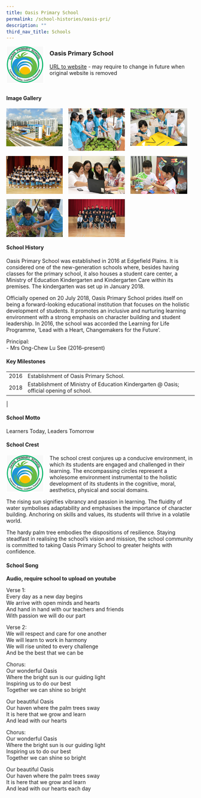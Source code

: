 ```yaml
---
title: Oasis Primary School
permalink: /school-histories/oasis-pri/
description: ""
third_nav_title: Schools
---
```

<img src="/images/oasispri1.png" style="width:20%;margin-right:15px;" align = "left">

### **Oasis Primary School**
[URL to website](https://oasispri.moe.edu.sg/) - may require to change in future when original website is removed

<br clear="left">

#### **Image Gallery**

<p><a href="/images/oasispri2.jpg">  
<img src="/images/oasispri2.jpg" style="width:30%;margin-right:15px;" align = "left">
</a></p>

<p><a href="/images/oasispri3.jpg">  
<img src="/images/oasispri3.jpg" style="width:30%;margin-right:15px;" align = "left">
</a></p>

<p><a href="/images/oasispri4.jpg">  
<img src="/images/oasispri4.jpg" style="width:30%;margin-right:15px;" align = "left">
</a></p>

<br clear="left">

<p><a href="/images/oasispri5.jpg">  
<img src="/images/oasispri5.jpg" style="width:30%;margin-right:15px;" align = "left">
</a></p>

<p><a href="/images/oasispri6.jpg">  
<img src="/images/oasispri6.jpg" style="width:30%;margin-right:15px;" align = "left">
</a></p>

<p><a href="/images/oasispri7.jpg">  
<img src="/images/oasispri7.jpg" style="width:30%;margin-right:15px;" align = "left">
</a></p>

<br clear="left">

<p><a href="/images/oasispri8.jpg">  
<img src="/images/oasispri8.jpg" style="width:30%;margin-right:15px;" align = "left">
</a></p>

<p><a href="/images/oasispri9.jpg">  
<img src="/images/oasispri9.jpg" style="width:30%;margin-right:15px;" align = "left">
</a></p>

<br clear="left">

#### **School History**
Oasis Primary School was established in 2016 at Edgefield Plains. It is considered one of the new-generation schools where, besides having classes for the primary school, it also houses a student care center, a Ministry of Education Kindergarten and Kindergarten Care within its premises. The kindergarten was set up in January 2018.

Officially opened on 20 July 2018, Oasis Primary School prides itself on being a forward-looking educational institution that focuses on the holistic development of students. It promotes an inclusive and nurturing learning environment with a strong emphasis on character building and student leadership. In 2016, the school was accorded the Learning for Life Programme, ‘Lead with a Heart, Changemakers for the Future’.

Principal:<br>
\- Mrs Ong-Chew Lu See (2016–present)

#### **Key Milestones**

|  |  |
|:---:|---|
| 2016 | Establishment of Oasis Primary School. |
| 2018 | Establishment of Ministry of Education Kindergarten @ Oasis; official opening of school. |
|

#### **School Motto**
Learners Today, Leaders Tomorrow

#### **School Crest**
<img src="/images/oasispri1.png" style="width:20%;margin-right:15px;" align = "left">

The school crest conjures up a conducive environment, in which its students are engaged and challenged in their learning. The encompassing circles represent a wholesome environment instrumental to the holistic development of its students in the cognitive, moral, aesthetics, physical and social domains.

The rising sun signifies vibrancy and passion in learning. The fluidity of water symbolises adaptability and emphasises the importance of character building. Anchoring on skills and values, its students will thrive in a volatile world.

The hardy palm tree embodies the dispositions of resilience. Staying steadfast in realising the school’s vision and mission, the school community is committed to taking Oasis Primary School to greater heights with confidence.

#### **School Song**
**Audio, require school to upload on youtube**

Verse 1:<br>
Every day as a new day begins<br>
We arrive with open minds and hearts<br>
And hand in hand with our teachers and friends<br>
With passion we will do our part

Verse 2:<br>
We will respect and care for one another<br>
We will learn to work in harmony<br>
We will rise united to every challenge<br>
And be the best that we can be

Chorus:<br>
Our wonderful Oasis<br>
Where the bright sun is our guiding light<br>
Inspiring us to do our best<br>
Together we can shine so bright

Our beautiful Oasis<br>
Our haven where the palm trees sway<br>
It is here that we grow and learn<br>
And lead with our hearts

Chorus:<br>
Our wonderful Oasis<br>
Where the bright sun is our guiding light<br>
Inspiring us to do our best<br>
Together we can shine so bright

Our beautiful Oasis<br>
Our haven where the palm trees sway<br>
It is here that we grow and learn<br>
And lead with our hearts each day